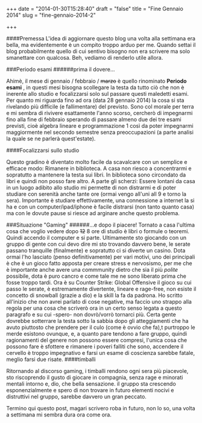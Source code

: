 +++
date = "2014-01-30T15:28:40"
draft = "false"
title = "Fine Gennaio 2014"
slug = "fine-gennaio-2014-2"

+++

####Premessa
L'idea di aggiornare questo blog una volta alla settimana era bella, ma evidentemente è un compito troppo arduo per me. Quando settai il blog  probabilmente quello di cui sentivo bisogno non era scrivere ma solo smanettare con qualcosa.
Beh, vediamo di renderlo utile allora.

###Periodo esami
######prima il dovere...

Ahimè, il mese di gennaio / febbraio / ~~marzo~~ è quello rinominato **Periodo esami** , in questi mesi bisogna scollegare la testa da tutto ciò che non è inerente allo studio e focalizzarsi solo sul passare questi maledetti esami.
Per quanto mi riguarda fino ad ora (data 28 gennaio 2014) la cosa si sta rivelando più difficile (e fallimentare) del previsto. Sono col morale per terra e mi sembra di rivivere esattamente l'anno scorso, cercherò di impegnarmi fino alla fine di febbraio sperando di passare almeno due dei tre esami previsti, cioè algebra lineare e programmazione 1 così da poter impegnarmi maggiormente nel secondo semestre senza preoccupazioni (a parte analisi la quale se ne parlerà quest'estate). 

####Focalizzarsi sullo studio

Questo gradino è diventato molto facile da scavalcare con un semplice e efficace modo: Rimanere in biblioteca.
A casa non riesco a concentrarmi e sopratutto a mantenere la testa sui libri. In biblioteca sono circondato da libri e quindi non posso fare altro. 
A parte gli scherzi: Essere lontani da casa in un luogo adibito allo studio mi permette di non distrarmi e di poter studiare con serenità anche tante ore (ormai vengo all'uni all 9 e torno la sera). Importante è studiare effettivamente, una connessione a internet la si ha e con un computer/ipad/iphone è facile distrarsi (non tanto quanto casa) ma con le dovute pause si riesce ad arginare anche questo problema.


###Situazione "Gaming"
######...e dopo il piacere!
Tornato a casa l'ultima cosa che voglio vedere dopo ~~12~~ 8 ore di studio è libri o formule o teoremi. Quindi accendo il computer e si parte. 
Ultimamente sto giocando con un gruppo di gente con cui devo dire mi sto trovando davvero bene, le serate passano tranquille (finalmente) e sopratutto ci si diverte un casino. Dota ormai l'ho lasciato (penso definitivamente) per vari motivi, uno dei principali è che è un gioco fatto apposta per creare stress e nervosismo, per me che è importante anche avere una commmunity dietro che sia il più *polite* possibile, dota è puro cancro e come tale me ne sono liberato prima che fosse troppo tardi.
Ora è su Counter Strike: Global Offensive il gioco su cui passo le serate, è estremamente divertente, lineare e rage-free, non esiste il concetto di snowball (grazie a dio) e la skill la fa da padrona.
Ho scritto all'inizio che non avrei parlato di cose negative, ma faccio uno strappo alla regola per una cosa che scriverò ora in un certo senso legata a questo paragrafo e su cui -spero- non dovrò/vorrò tornarci più.
Certa gente dovrebbe sotterrare la testa sotto la sabbia dopo gli atteggiamenti che ha avuto piuttosto che prendere per il culo (come è ovvio che fa),t purtroppo le merde esistono ovunque, e, a quanto pare tendono a fare gruppo, quindi ragionamenti del genere non possono essere compresi, l'unica cosa che possono fare è sfottere e rimanere i poveri falliti che sono, accendere il cervello è troppo impegnativo e farsi un esame di coscienza sarebbe fatale, meglio farsi due risate.
####timballi

Ritornando al discorso gaming, i timballi rendono ogni sera più piacevole, sto riscoprendo il gusto di giocare in compagnia, senza rage e minorati mentali intorno e, dio, che bella sensazione.
il gruppo sta crescendo esponenzialmente e spero di non trovare in futuro elementi nocivi e distruttivi nel gruppo, sarebbe davvero un gran peccato.

Termino qui questo post, magari scrivero roba in futuro, non lo so, una volta a settimana mi sembra dura ora come ora. 
